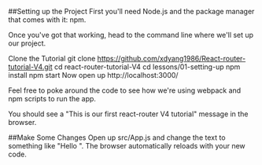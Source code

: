 ##Setting up the Project
First you'll need Node.js and the package manager that comes with it: npm.

Once you've got that working, head to the command line where we'll set up our project.

Clone the Tutorial
git clone https://github.com/xdyang1986/React-router-tutorial-V4.git
cd react-router-tutorial-V4
cd lessons/01-setting-up
npm install
npm start
Now open up http://localhost:3000/

Feel free to poke around the code to see how we're using webpack and npm scripts to run the app.

You should see a "This is our first react-router V4 tutorial" message in the browser.

##Make Some Changes
Open up src/App.js and change the text to something like "Hello ". The browser automatically reloads with your new code.
